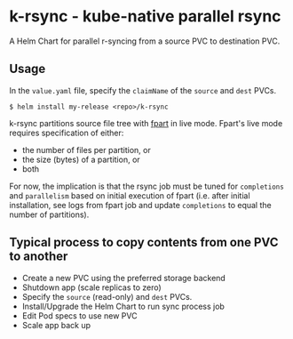 # k-rsync - kube-native parallel rsync 

A Helm Chart for parallel r-syncing from a source PVC to destination PVC.

## Usage

In the `value.yaml` file, specify the `claimName` of the `source` and `dest` PVCs.

```
$ helm install my-release <repo>/k-rsync 
```

k-rsync partitions source file tree with [fpart](https://github.com/martymac/fpart) in live mode.
Fpart's live mode requires specification of either:
 - the number of files per partition, or
 - the size (bytes) of a partition, or
 - both

For now, the implication is that the rsync job must be tuned for `completions` and `parallelism` based on initial 
execution of fpart 
(i.e. after initial installation, see logs from fpart job and update `completions` to equal the number of partitions).

## Typical process to copy contents from one PVC to another

 * Create a new PVC using the preferred storage backend
 * Shutdown app (scale replicas to zero)
 * Specify the `source` (read-only) and `dest` PVCs.
 * Install/Upgrade the Helm Chart to run sync process job
 * Edit Pod specs to use new PVC
 * Scale app back up
